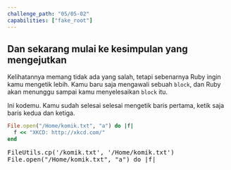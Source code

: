 ```yaml
---
challenge_path: "05/05-02"
capabilities: ["fake_root"]
---
```


## Dan sekarang mulai ke kesimpulan yang mengejutkan

Kelihatannya memang tidak ada yang salah, tetapi sebenarnya Ruby ingin kamu mengetik lebih. Kamu baru saja mengawali sebuah `block`, dan Ruby akan menunggu sampai kamu menyelesaikan `block` itu.

Ini kodemu. Kamu sudah selesai selesai mengetik baris pertama, ketik saja baris kedua dan ketiga.

```ruby
File.open("/Home/komik.txt", "a") do |f|
  f << "XKCD: http://xkcd.com/"
end
```

<pre id="code-prefill">
FileUtils.cp('/komik.txt', '/Home/komik.txt')
File.open("/Home/komik.txt", "a") do |f|
</pre>
